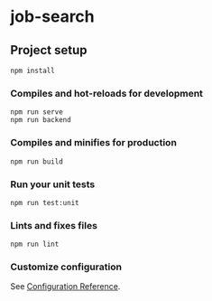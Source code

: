 # job-search

## Project setup
```
npm install
```

### Compiles and hot-reloads for development
```
npm run serve
npm run backend 
```

### Compiles and minifies for production
```
npm run build
```

### Run your unit tests
```
npm run test:unit
```

### Lints and fixes files
```
npm run lint
```

### Customize configuration
See [Configuration Reference](https://cli.vuejs.org/config/).




